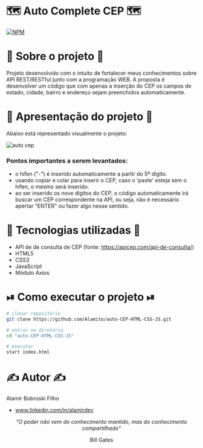 # 🗺️ Auto Complete CEP 🗺️
[![NPM](https://img.shields.io/github/license/Alamito/auto-CEP-HTML-CSS-JS)](https://github.com/Alamito/auto-CEP-HTML-CSS-JS/blob/main/LICENCE)

# 📜 Sobre o projeto 📜

Projeto desenvolvido com o intuito de fortalecer meus conhecimentos sobre API REST/RESTful junto com a programação WEB. A proposta é desenvolver um código que com apenas a inserção do CEP os campos de estado, cidade, bairro e endereço sejam preenchidos automaticamente.

# 🎥 Apresentação do projeto 🎥

Abaixo está representado visualmente o projeto:

![auto cep](https://user-images.githubusercontent.com/102616676/199545211-95d2f1fa-8d73-48c5-93b0-6fb0a9dd3c08.gif)

### Pontos importantes a serem levantados:
- o hífen ("-") é inserido automaticamente a partir do 5º dígito.
- usando copiar e colar para inserir o CEP, caso o 'paste' esteja sem o hífen, o mesmo será inserido.
- ao ser inserido os nove dígitos do CEP, o código automaticamente irá buscar um CEP correspondente na API, ou seja, não é necessário apertar "ENTER" ou fazer algo nesse sentido.

# 🧬 Tecnologias utilizadas 🧬

- API de de consulta de CEP (fonte: https://apicep.com/api-de-consulta/)
- HTML5
- CSS3
- JavaScript
- Módulo Axios

# ⏯ Como executar o projeto ⏯

```bash
# clonar repositório
git clone https://github.com/Alamito/auto-CEP-HTML-CSS-JS.git

# entrar no diretório
cd "auto-CEP-HTML-CSS-JS"

# executar 
start index.html
```

# ✍️ Autor ✍️
Alamir Bobroski Filho 
- www.linkedin.com/in/alamirdev

<p align = "center"><em>"O poder não vem do conhecimento mantido, mas do conhecimento compartilhado"</em></p> <p align = "center">Bill Gates</p>
